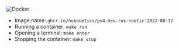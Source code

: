 ![Docker](https://github.com/nubonetics/Containers/workflows/Docker/badge.svg)

- Image name: `ghcr.io/nubonetics/px4-dev-ros-noetic:2022-08-12`
- Running a container: `make run`
- Opening a terminal: `make enter`
- Stopping the container: `make stop`
